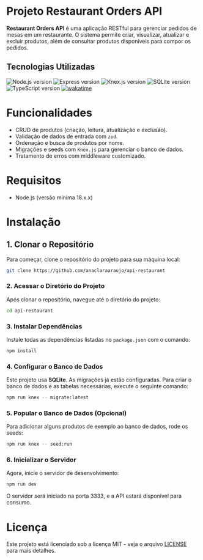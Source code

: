 
# Projeto Restaurant Orders API

**Restaurant Orders API** é uma aplicação RESTful para gerenciar pedidos de mesas em um restaurante. O sistema permite criar, visualizar, atualizar e excluir produtos, além de consultar produtos disponíveis para compor os pedidos.

## Tecnologias Utilizadas
<p>
	<img alt="Node.js version" src="https://img.shields.io/static/v1?label=Node.js&message=18.x&color=18181B&labelColor=339933">
	<img alt="Express version" src="https://img.shields.io/static/v1?label=Express&message=4.19.2&color=18181B&labelColor=000000">
	<img alt="Knex.js version" src="https://img.shields.io/static/v1?label=Knex&message=3.1.0&color=18181B&labelColor=476069">
	<img alt="SQLite version" src="https://img.shields.io/static/v1?label=SQLite&message=5.1.7&color=18181B&labelColor=003B57">
	<img alt="TypeScript version" src="https://img.shields.io/static/v1?label=TypeScript&message=5.5.4&color=18181B&labelColor=3178C6">
  <a href="https://wakatime.com/badge/user/30563c84-4568-4594-9bbe-b31f0effd26b/project/537b4bb1-a3d8-41c1-a2bd-d55a6ffd0f79">
    <img src="https://wakatime.com/badge/user/30563c84-4568-4594-9bbe-b31f0effd26b/project/537b4bb1-a3d8-41c1-a2bd-d55a6ffd0f79.svg" alt="wakatime">
  </a>
</p>

# Funcionalidades
- CRUD de produtos (criação, leitura, atualização e exclusão).
- Validação de dados de entrada com `zod`.
- Ordenação e busca de produtos por nome.
- Migrações e seeds com `Knex.js` para gerenciar o banco de dados.
- Tratamento de erros com middleware customizado.

# Requisitos

- Node.js (versão mínima 18.x.x)

# Instalação

## 1. Clonar o Repositório

Para começar, clone o repositório do projeto para sua máquina local:

```bash
git clone https://github.com/anaclaraaraujo/api-restaurant
```

### 2. Acessar o Diretório do Projeto

Após clonar o repositório, navegue até o diretório do projeto:

```bash
cd api-restaurant
```

### 3. Instalar Dependências

Instale todas as dependências listadas no `package.json` com o comando:

```bash
npm install
```

### 4. Configurar o Banco de Dados

Este projeto usa **SQLite**. As migrações já estão configuradas. Para criar o banco de dados e as tabelas necessárias, execute o seguinte comando:

```bash
npm run knex -- migrate:latest
```

### 5. Popular o Banco de Dados (Opcional)

Para adicionar alguns produtos de exemplo ao banco de dados, rode os seeds:

```bash
npm run knex -- seed:run
```

### 6. Inicializar o Servidor

Agora, inicie o servidor de desenvolvimento:

```bash
npm run dev
```

O servidor será iniciado na porta 3333, e a API estará disponível para consumo.

# Licença

Este projeto está licenciado sob a licença MIT - veja o arquivo [LICENSE](LICENSE) para mais detalhes.